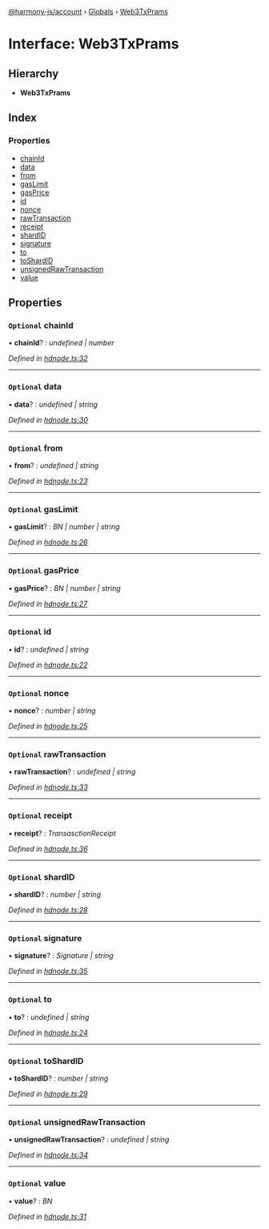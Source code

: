 [@harmony-js/account](../README.md) › [Globals](../globals.md) › [Web3TxPrams](web3txprams.md)

# Interface: Web3TxPrams

## Hierarchy

* **Web3TxPrams**

## Index

### Properties

* [chainId](web3txprams.md#optional-chainid)
* [data](web3txprams.md#optional-data)
* [from](web3txprams.md#optional-from)
* [gasLimit](web3txprams.md#optional-gaslimit)
* [gasPrice](web3txprams.md#optional-gasprice)
* [id](web3txprams.md#optional-id)
* [nonce](web3txprams.md#optional-nonce)
* [rawTransaction](web3txprams.md#optional-rawtransaction)
* [receipt](web3txprams.md#optional-receipt)
* [shardID](web3txprams.md#optional-shardid)
* [signature](web3txprams.md#optional-signature)
* [to](web3txprams.md#optional-to)
* [toShardID](web3txprams.md#optional-toshardid)
* [unsignedRawTransaction](web3txprams.md#optional-unsignedrawtransaction)
* [value](web3txprams.md#optional-value)

## Properties

### `Optional` chainId

• **chainId**? : *undefined | number*

*Defined in [hdnode.ts:32](https://github.com/FireStack-Lab/Harmony-sdk-core/blob/6759acb/packages/harmony-account/src/hdnode.ts#L32)*

___

### `Optional` data

• **data**? : *undefined | string*

*Defined in [hdnode.ts:30](https://github.com/FireStack-Lab/Harmony-sdk-core/blob/6759acb/packages/harmony-account/src/hdnode.ts#L30)*

___

### `Optional` from

• **from**? : *undefined | string*

*Defined in [hdnode.ts:23](https://github.com/FireStack-Lab/Harmony-sdk-core/blob/6759acb/packages/harmony-account/src/hdnode.ts#L23)*

___

### `Optional` gasLimit

• **gasLimit**? : *BN | number | string*

*Defined in [hdnode.ts:26](https://github.com/FireStack-Lab/Harmony-sdk-core/blob/6759acb/packages/harmony-account/src/hdnode.ts#L26)*

___

### `Optional` gasPrice

• **gasPrice**? : *BN | number | string*

*Defined in [hdnode.ts:27](https://github.com/FireStack-Lab/Harmony-sdk-core/blob/6759acb/packages/harmony-account/src/hdnode.ts#L27)*

___

### `Optional` id

• **id**? : *undefined | string*

*Defined in [hdnode.ts:22](https://github.com/FireStack-Lab/Harmony-sdk-core/blob/6759acb/packages/harmony-account/src/hdnode.ts#L22)*

___

### `Optional` nonce

• **nonce**? : *number | string*

*Defined in [hdnode.ts:25](https://github.com/FireStack-Lab/Harmony-sdk-core/blob/6759acb/packages/harmony-account/src/hdnode.ts#L25)*

___

### `Optional` rawTransaction

• **rawTransaction**? : *undefined | string*

*Defined in [hdnode.ts:33](https://github.com/FireStack-Lab/Harmony-sdk-core/blob/6759acb/packages/harmony-account/src/hdnode.ts#L33)*

___

### `Optional` receipt

• **receipt**? : *TransasctionReceipt*

*Defined in [hdnode.ts:36](https://github.com/FireStack-Lab/Harmony-sdk-core/blob/6759acb/packages/harmony-account/src/hdnode.ts#L36)*

___

### `Optional` shardID

• **shardID**? : *number | string*

*Defined in [hdnode.ts:28](https://github.com/FireStack-Lab/Harmony-sdk-core/blob/6759acb/packages/harmony-account/src/hdnode.ts#L28)*

___

### `Optional` signature

• **signature**? : *Signature | string*

*Defined in [hdnode.ts:35](https://github.com/FireStack-Lab/Harmony-sdk-core/blob/6759acb/packages/harmony-account/src/hdnode.ts#L35)*

___

### `Optional` to

• **to**? : *undefined | string*

*Defined in [hdnode.ts:24](https://github.com/FireStack-Lab/Harmony-sdk-core/blob/6759acb/packages/harmony-account/src/hdnode.ts#L24)*

___

### `Optional` toShardID

• **toShardID**? : *number | string*

*Defined in [hdnode.ts:29](https://github.com/FireStack-Lab/Harmony-sdk-core/blob/6759acb/packages/harmony-account/src/hdnode.ts#L29)*

___

### `Optional` unsignedRawTransaction

• **unsignedRawTransaction**? : *undefined | string*

*Defined in [hdnode.ts:34](https://github.com/FireStack-Lab/Harmony-sdk-core/blob/6759acb/packages/harmony-account/src/hdnode.ts#L34)*

___

### `Optional` value

• **value**? : *BN*

*Defined in [hdnode.ts:31](https://github.com/FireStack-Lab/Harmony-sdk-core/blob/6759acb/packages/harmony-account/src/hdnode.ts#L31)*
